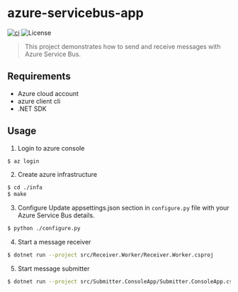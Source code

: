 # azure-servicebus-app

[![ci](https://github.com/atrakic/azure-servicebus-app/actions/workflows/ci.yaml/badge.svg)](https://github.com/atrakic/azure-servicebus-app/actions/workflows/ci.yaml)
![License](https://img.shields.io/github/license/atrakic/azure-servicebus-app)

> This project demonstrates how to send and receive messages with Azure Service Bus.

## Requirements

- Azure cloud account
- azure client cli
- .NET SDK

## Usage

1) Login to azure console

```bash
$ az login
```

2) Create azure infrastructure

```bash
$ cd ./infa
$ make
```

3) Configure
Update appsettings.json section in `configure.py` file with your Azure Service Bus details.


```bash
$ python ./configure.py
```


4) Start a message receiver

```bash
$ dotnet run --project src/Receiver.Worker/Receiver.Worker.csproj
```

5) Start message submitter

```bash
$ dotnet run --project src/Submitter.ConsoleApp/Submitter.ConsoleApp.csproj
```

